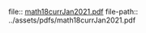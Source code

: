 file:: [math18currJan2021.pdf](../assets/pdfs/math18currJan2021.pdf)
file-path:: ../assets/pdfs/math18currJan2021.pdf
